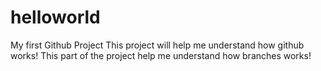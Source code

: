 # helloworld
My first Github Project
This project will help me understand how github works!
This part of the project help me understand how branches works!
